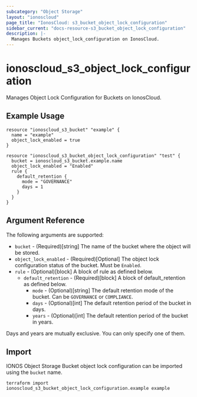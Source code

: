 ```yaml
---
subcategory: "Object Storage"
layout: "ionoscloud"
page_title: "IonosCloud: s3_bucket_object_lock_configuration"
sidebar_current: "docs-resource-s3_bucket_object_lock_configuration"
description: |-
  Manages Buckets object_lock_configuration on IonosCloud.
---
```


# ionoscloud_s3_object_lock_configuration

Manages Object Lock Configuration for Buckets on IonosCloud.

## Example Usage

```hcl
resource "ionoscloud_s3_bucket" "example" {
  name = "example"
  object_lock_enabled = true
}

resource "ionoscloud_s3_bucket_object_lock_configuration" "test" {
  bucket = ionoscloud_s3_bucket.example.name
  object_lock_enabled = "Enabled"
  rule {
    default_retention {
      mode = "GOVERNANCE"
      days = 1
    }
  }
}
```

## Argument Reference

The following arguments are supported:

- `bucket` - (Required)[string] The name of the bucket where the object will be stored.
- `object_lock_enabled` - (Required)[Optional] The object lock configuration status of the bucket. Must be `Enabled`.
- `rule` - (Optional)[block] A block of rule as defined below.
  - `default_retention` - (Required)[block] A block of default_retention as defined below.
    - `mode` - (Optional)[string] The default retention mode of the bucket. Can be `GOVERNANCE` or `COMPLIANCE`.
    - `days` - (Optional)[int] The default retention period of the bucket in days.
    - `years` - (Optional)[int] The default retention period of the bucket in years.

Days and years are mutually exclusive. You can only specify one of them.
## Import

IONOS Object Storage Bucket object lock configuration can be imported using the `bucket` name.

```shell
terraform import ionoscloud_s3_bucket_object_lock_configuration.example example
```